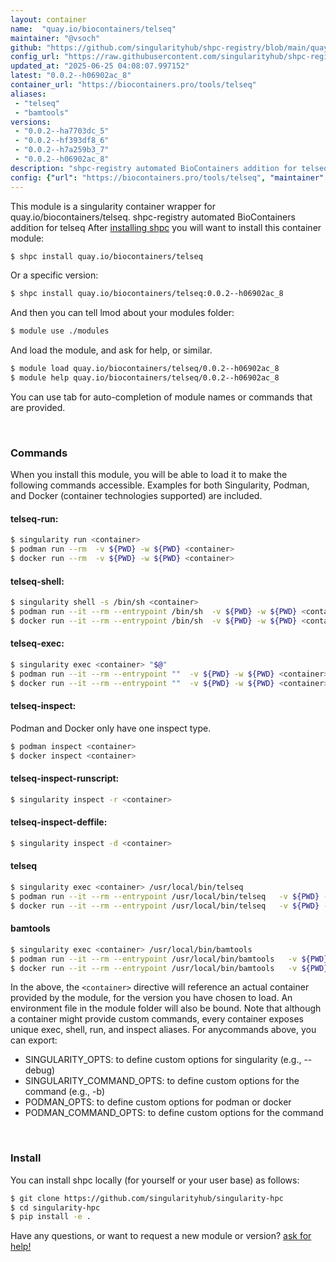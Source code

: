 ```yaml
---
layout: container
name:  "quay.io/biocontainers/telseq"
maintainer: "@vsoch"
github: "https://github.com/singularityhub/shpc-registry/blob/main/quay.io/biocontainers/telseq/container.yaml"
config_url: "https://raw.githubusercontent.com/singularityhub/shpc-registry/main/quay.io/biocontainers/telseq/container.yaml"
updated_at: "2025-06-25 04:08:07.997152"
latest: "0.0.2--h06902ac_8"
container_url: "https://biocontainers.pro/tools/telseq"
aliases:
 - "telseq"
 - "bamtools"
versions:
 - "0.0.2--ha7703dc_5"
 - "0.0.2--hf393df8_6"
 - "0.0.2--h7a259b3_7"
 - "0.0.2--h06902ac_8"
description: "shpc-registry automated BioContainers addition for telseq"
config: {"url": "https://biocontainers.pro/tools/telseq", "maintainer": "@vsoch", "description": "shpc-registry automated BioContainers addition for telseq", "latest": {"0.0.2--h06902ac_8": "sha256:7ab75112a74096ea09785549aa9544d48f4f7125e809d4225c76bab1d59c69a2"}, "tags": {"0.0.2--ha7703dc_5": "sha256:9a8b8628f4e1d8d80ab890b49764269d70a32de89eead7e8cd517055133d07f0", "0.0.2--hf393df8_6": "sha256:3fcca0e197ceeee478b616b1adc12d0fbe8e0bba42b5562638bccf5c33865f26", "0.0.2--h7a259b3_7": "sha256:3ac3e4fe6cbfb997229038bdde6c549fb394a41cfd55f121abc89911d4b66f7c", "0.0.2--h06902ac_8": "sha256:7ab75112a74096ea09785549aa9544d48f4f7125e809d4225c76bab1d59c69a2"}, "docker": "quay.io/biocontainers/telseq", "aliases": {"telseq": "/usr/local/bin/telseq", "bamtools": "/usr/local/bin/bamtools"}}
---
```


This module is a singularity container wrapper for quay.io/biocontainers/telseq.
shpc-registry automated BioContainers addition for telseq
After [installing shpc](#install) you will want to install this container module:


```bash
$ shpc install quay.io/biocontainers/telseq
```

Or a specific version:

```bash
$ shpc install quay.io/biocontainers/telseq:0.0.2--h06902ac_8
```

And then you can tell lmod about your modules folder:

```bash
$ module use ./modules
```

And load the module, and ask for help, or similar.

```bash
$ module load quay.io/biocontainers/telseq/0.0.2--h06902ac_8
$ module help quay.io/biocontainers/telseq/0.0.2--h06902ac_8
```

You can use tab for auto-completion of module names or commands that are provided.

<br>

### Commands

When you install this module, you will be able to load it to make the following commands accessible.
Examples for both Singularity, Podman, and Docker (container technologies supported) are included.

#### telseq-run:

```bash
$ singularity run <container>
$ podman run --rm  -v ${PWD} -w ${PWD} <container>
$ docker run --rm  -v ${PWD} -w ${PWD} <container>
```

#### telseq-shell:

```bash
$ singularity shell -s /bin/sh <container>
$ podman run --it --rm --entrypoint /bin/sh  -v ${PWD} -w ${PWD} <container>
$ docker run --it --rm --entrypoint /bin/sh  -v ${PWD} -w ${PWD} <container>
```

#### telseq-exec:

```bash
$ singularity exec <container> "$@"
$ podman run --it --rm --entrypoint ""  -v ${PWD} -w ${PWD} <container> "$@"
$ docker run --it --rm --entrypoint ""  -v ${PWD} -w ${PWD} <container> "$@"
```

#### telseq-inspect:

Podman and Docker only have one inspect type.

```bash
$ podman inspect <container>
$ docker inspect <container>
```

#### telseq-inspect-runscript:

```bash
$ singularity inspect -r <container>
```

#### telseq-inspect-deffile:

```bash
$ singularity inspect -d <container>
```


#### telseq

```bash
$ singularity exec <container> /usr/local/bin/telseq
$ podman run --it --rm --entrypoint /usr/local/bin/telseq   -v ${PWD} -w ${PWD} <container> -c " $@"
$ docker run --it --rm --entrypoint /usr/local/bin/telseq   -v ${PWD} -w ${PWD} <container> -c " $@"
```


#### bamtools

```bash
$ singularity exec <container> /usr/local/bin/bamtools
$ podman run --it --rm --entrypoint /usr/local/bin/bamtools   -v ${PWD} -w ${PWD} <container> -c " $@"
$ docker run --it --rm --entrypoint /usr/local/bin/bamtools   -v ${PWD} -w ${PWD} <container> -c " $@"
```



In the above, the `<container>` directive will reference an actual container provided
by the module, for the version you have chosen to load. An environment file in the
module folder will also be bound. Note that although a container
might provide custom commands, every container exposes unique exec, shell, run, and
inspect aliases. For anycommands above, you can export:

 - SINGULARITY_OPTS: to define custom options for singularity (e.g., --debug)
 - SINGULARITY_COMMAND_OPTS: to define custom options for the command (e.g., -b)
 - PODMAN_OPTS: to define custom options for podman or docker
 - PODMAN_COMMAND_OPTS: to define custom options for the command

<br>

### Install

You can install shpc locally (for yourself or your user base) as follows:

```bash
$ git clone https://github.com/singularityhub/singularity-hpc
$ cd singularity-hpc
$ pip install -e .
```

Have any questions, or want to request a new module or version? [ask for help!](https://github.com/singularityhub/singularity-hpc/issues)
